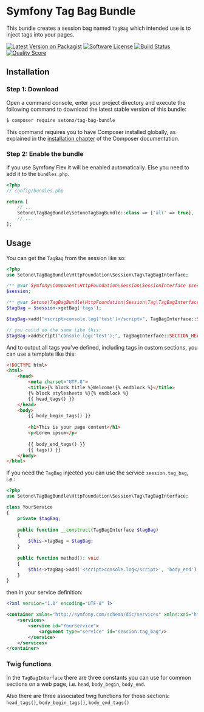 # Symfony Tag Bag Bundle
This bundle creates a session bag named `TagBag` which intended use is to inject tags into your pages.

[![Latest Version on Packagist][ico-version]][link-packagist]
[![Software License][ico-license]](LICENSE)
[![Build Status][ico-travis]][link-travis]
[![Quality Score][ico-code-quality]][link-code-quality]

## Installation

### Step 1: Download

Open a command console, enter your project directory and execute the following command to download the latest stable version of this bundle:

```bash
$ composer require setono/tag-bag-bundle
```

This command requires you to have Composer installed globally, as explained in the [installation chapter](https://getcomposer.org/doc/00-intro.md) of the Composer documentation.

### Step 2: Enable the bundle

If you use Symfony Flex it will be enabled automatically. Else you need to add it to the `bundles.php`.

```php
<?php
// config/bundles.php

return [
    // ...
    Setono\TagBagBundle\SetonoTagBagBundle::class => ['all' => true],
    // ...
];
```

## Usage

You can get the `TagBag` from the session like so:

```php
<?php
use Setono\TagBagBundle\HttpFoundation\Session\Tag\TagBagInterface;

/** @var Symfony\Component\HttpFoundation\Session\SessionInterface $session */
$session;

/** @var Setono\TagBagBundle\HttpFoundation\Session\Tag\TagBagInterface $tagBag */
$tagBag = $session->getBag('tags');

$tagBag->add("<script>console.log('test')</script>", TagBagInterface::SECTION_HEAD);

// you could do the same like this:
$tagBag->addScript("console.log('test');", TagBagInterface::SECTION_HEAD);
```

And to output all tags you've defined, including tags in custom sections, you can use a template like this:

```html
<!DOCTYPE html>
<html>
    <head>
        <meta charset="UTF-8">
        <title>{% block title %}Welcome!{% endblock %}</title>
        {% block stylesheets %}{% endblock %}
        {{ head_tags() }}
    </head>
    <body>
        {{ body_begin_tags() }}
        
        <h1>This is your page content</h1>
        <p>Lorem ipsum</p>
        
        {{ body_end_tags() }}
        {{ tags() }}
    </body>
</html>
```

If you need the `TagBag` injected you can use the service `session.tag_bag`, i.e.:

```php
<?php
use Setono\TagBagBundle\HttpFoundation\Session\Tag\TagBagInterface;

class YourService
{
    private $tagBag;
    
    public function __construct(TagBagInterface $tagBag) 
    {
        $this->tagBag = $tagBag;
    }
    
    public function method(): void 
    {
        $this->tagBag->add('<script>console.log</script>', 'body_end');
    }
}
```

then in your service definition:

```xml
<?xml version="1.0" encoding="UTF-8" ?>

<container xmlns="http://symfony.com/schema/dic/services" xmlns:xsi="http://www.w3.org/2001/XMLSchema-instance" xsi:schemaLocation="http://symfony.com/schema/dic/services http://symfony.com/schema/dic/services/services-1.0.xsd">
    <services>
        <service id="YourService">
            <argument type="service" id="session.tag_bag"/>
        </service>
    </services>
</container>
```

### Twig functions

In the `TagBagInterface` there are three constants you can use for common sections on a web page, i.e. `head`, `body_begin`, `body_end`.

Also there are three associated twig functions for those sections: `head_tags()`, `body_begin_tags()`, `body_end_tags()`

[ico-version]: https://img.shields.io/packagist/v/setono/tag-bag-bundle.svg?style=flat-square
[ico-license]: https://img.shields.io/badge/license-MIT-brightgreen.svg?style=flat-square
[ico-travis]: https://travis-ci.com/Setono/TagBagBundle.svg?branch=master
[ico-code-quality]: https://img.shields.io/scrutinizer/g/Setono/TagBagBundle.svg?style=flat-square

[link-packagist]: https://packagist.org/packages/setono/tag-bag-bundle
[link-travis]: https://travis-ci.com/Setono/TagBagBundle
[link-code-quality]: https://scrutinizer-ci.com/g/Setono/TagBagBundle
